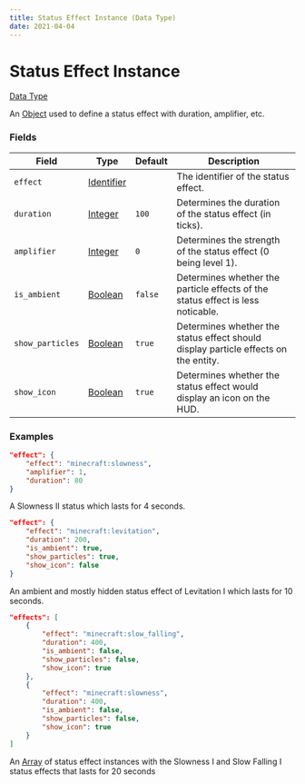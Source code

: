 ```yaml
---
title: Status Effect Instance (Data Type)
date: 2021-04-04
---
```


# Status Effect Instance

[Data Type](../data_types.md)

An [Object](object.md) used to define a status effect with duration, amplifier, etc.


### Fields

Field  | Type | Default | Description
-------|-----|---------------|-------------
`effect` | [Identifier](identifier.md) | | The identifier of the status effect.
`duration` | [Integer](integer.md) | `100` | Determines the duration of the status effect (in ticks).
`amplifier` | [Integer](integer.md) | `0` | Determines the strength of the status effect (0 being level 1).
`is_ambient` | [Boolean](boolean.md) | `false` | Determines whether the particle effects of the status effect is less noticable.
`show_particles` | [Boolean](boolean.md) | `true` | Determines whether the status effect should display particle effects on the entity.
`show_icon` | [Boolean](boolean.md) | `true` | Determines whether the status effect would display an icon on the HUD.


### Examples

```json
"effect": {
    "effect": "minecraft:slowness",
    "amplifier": 1,
    "duration": 80
}
```

A Slowness II status which lasts for 4 seconds.
<br>

```json
"effect": {
    "effect": "minecraft:levitation",
    "duration": 200,
    "is_ambient": true,
    "show_particles": true,
    "show_icon": false
}
```

An ambient and mostly hidden status effect of Levitation I which lasts for 10 seconds.
<br>

```json
"effects": [
    {
        "effect": "minecraft:slow_falling",
        "duration": 400,
        "is_ambient": false,
        "show_particles": false,
        "show_icon": true
    },
    {
        "effect": "minecraft:slowness",
        "duration": 400,
        "is_ambient": false,
        "show_particles": false,
        "show_icon": true
    }
]
```
An [Array](array.md) of status effect instances with the Slowness I and Slow Falling I status effects that lasts for 20 seconds
